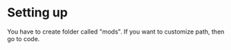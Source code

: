 # Setting up
You have to create folder called "mods". If you want to customize path, then go to code.
